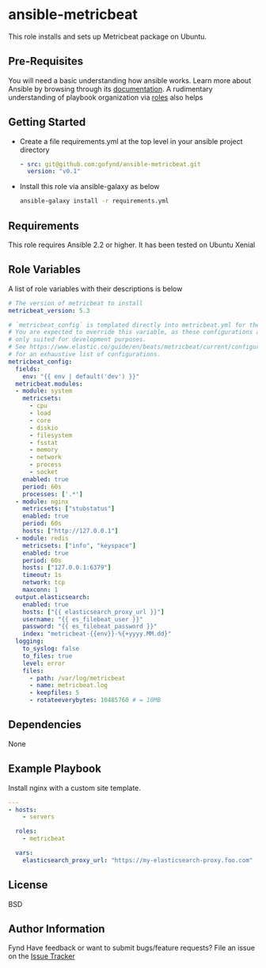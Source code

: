 ansible-metricbeat
==================

This role installs and sets up Metricbeat package on Ubuntu.

Pre-Requisites
--------------

You will need a basic understanding how ansible works. Learn more about Ansible by
browsing through its [documentation](http://docs.ansible.com/ansible/latest/index.html).
A rudimentary understanding of playbook organization via [roles](http://docs.ansible.com/ansible/latest/playbooks_roles.html#roles)
also helps

Getting Started
---------------

- Create a file requirements.yml at the top level in your ansible project directory
  ```yml
  - src: git@github.com:gofynd/ansible-metricbeat.git
    version: "v0.1"
  ```
- Install this role via ansible-galaxy as below
  ```bash
  ansible-galaxy install -r requirements.yml
  ```

Requirements
------------

This role requires Ansible 2.2 or higher. It has been tested on Ubuntu Xenial

Role Variables
--------------

A list of role variables with their descriptions is below

```yaml
# The version of metricbeat to install
metricbeat_version: 5.3

# `metricbeat_config` is templated directly into metricbeat.yml for the config.
# You are expected to override this variable, as these configurations are
# only suited for development purposes.
# See https://www.elastic.co/guide/en/beats/metricbeat/current/configuring-howto-metricbeat.html
# for an exhaustive list of configurations.
metricbeat_config:
  fields:
    env: "{{ env | default('dev') }}"
  metricbeat.modules:
  - module: system
    metricsets:
      - cpu
      - load
      - core
      - diskio
      - filesystem
      - fsstat
      - memory
      - network
      - process
      - socket
    enabled: true
    period: 60s
    processes: ['.*']
  - module: nginx
    metricsets: ["stubstatus"]
    enabled: true
    period: 60s
    hosts: ["http://127.0.0.1"]
  - module: redis
    metricsets: ["info", "keyspace"]
    enabled: true
    period: 60s
    hosts: ["127.0.0.1:6379"]
    timeout: 1s
    network: tcp
    maxconn: 1
  output.elasticsearch:
    enabled: true
    hosts: ["{{ elasticsearch_proxy_url }}"]
    username: "{{ es_filebeat_user }}"
    password: "{{ es_filebeat_password }}"
    index: "metricbeat-{{env}}-%{+yyyy.MM.dd}"
  logging:
    to_syslog: false
    to_files: true
    level: error
    files:
      - path: /var/log/metricbeat
      - name: metricbeat.log
      - keepfiles: 5
      - rotateeverybytes: 10485760 # = 10MB
```

Dependencies
------------

None

Example Playbook
----------------
Install nginx with a custom site template.

```yaml
---
- hosts:
    - servers

  roles:
    - metricbeat

  vars:
    elasticsearch_proxy_url: "https://my-elasticsearch-proxy.foo.com"
```

License
-------

BSD

Author Information
------------------

Fynd
Have feedback or want to submit bugs/feature requests? File an issue on the [Issue Tracker](https://github.com/gofynd/ansible-metricbeat/issues)
